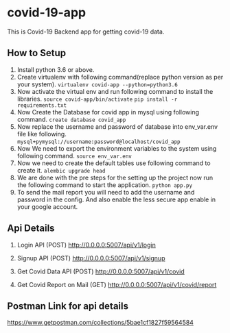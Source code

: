 # covid-19-app
This is Covid-19 Backend app for getting covid-19 data.

## How to Setup
1. Install python 3.6 or above.
2. Create virtualenv with following command(replace python version as per your system).
```virtualenv covid-app --python=python3.6```
3. Now activate the virtual env and run following command to install the libraries.
```source covid-app/bin/activate```
```pip install -r requirements.txt```
4. Now Create the Database for covid app in mysql using following command.
```create database covid_app```
5. Now replace the username and password of database into env_var.env file like following.
```mysql+pymysql://username:password@localhost/covid_app```
6. Now We need to export the environment variables to the system using following command.
```source env_var.env```
7. Now we need to create the default tables use following command to create it.
```alembic upgrade head```
8. We are done with the pre steps for the setting up the project now run the following 
   command to start the application.
```python app.py```
9. To send the mail report you will need to add the username and password in the config.
   And also enable the less secure app enable in your google account.

## Api Details
1. Login API (POST)
http://0.0.0.0:5007/api/v1/login

2. Signup API (POST)
http://0.0.0.0:5007/api/v1/signup

3. Get Covid Data API (POST)
http://0.0.0.0:5007/api/v1/covid

4. Get Covid Report on Mail (GET)
http://0.0.0.0:5007/api/v1/covid/report


## Postman Link for api details
https://www.getpostman.com/collections/5bae1cf1827f59564584
